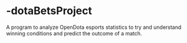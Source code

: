 # -dotaBetsProject
A program to analyze OpenDota esports statistics to try and understand winning conditions and predict the outcome of a match. 
